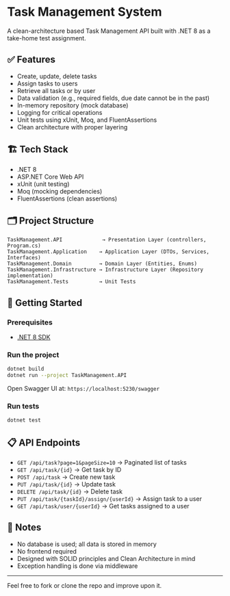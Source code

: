 
# Task Management System

A clean-architecture based Task Management API built with .NET 8 as a take-home test assignment.

## ✅ Features

- Create, update, delete tasks
- Assign tasks to users
- Retrieve all tasks or by user
- Data validation (e.g., required fields, due date cannot be in the past)
- In-memory repository (mock database)
- Logging for critical operations
- Unit tests using xUnit, Moq, and FluentAssertions
- Clean architecture with proper layering

## 🏗️ Tech Stack

- .NET 8
- ASP.NET Core Web API
- xUnit (unit testing)
- Moq (mocking dependencies)
- FluentAssertions (clean assertions)

## 🗂️ Project Structure

```
TaskManagement.API             → Presentation Layer (controllers, Program.cs)
TaskManagement.Application    → Application Layer (DTOs, Services, Interfaces)
TaskManagement.Domain         → Domain Layer (Entities, Enums)
TaskManagement.Infrastructure → Infrastructure Layer (Repository implementation)
TaskManagement.Tests          → Unit Tests
```

## 🚀 Getting Started

### Prerequisites
- [.NET 8 SDK](https://dotnet.microsoft.com/download)

### Run the project

```bash
dotnet build
dotnet run --project TaskManagement.API
```

Open Swagger UI at: `https://localhost:5230/swagger`

### Run tests

```bash
dotnet test
```

## 📋 API Endpoints

- `GET /api/task?page=1&pageSize=10` → Paginated list of tasks
- `GET /api/task/{id}` → Get task by ID
- `POST /api/task` → Create new task
- `PUT /api/task/{id}` → Update task
- `DELETE /api/task/{id}` → Delete task
- `PUT /api/task/{taskId}/assign/{userId}` → Assign task to a user
- `GET /api/task/user/{userId}` → Get tasks assigned to a user

## 📄 Notes

- No database is used; all data is stored in memory
- No frontend required
- Designed with SOLID principles and Clean Architecture in mind
- Exception handling is done via middleware

---

Feel free to fork or clone the repo and improve upon it.
